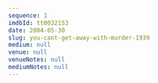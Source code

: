 ```yaml
---
sequence: 1
imdbId: tt0032153
date: 2004-05-30
slug: you-cant-get-away-with-murder-1939
medium: null
venue: null
venueNotes: null
mediumNotes: null
---
```


